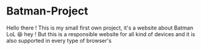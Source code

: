 # Batman-Project
Hello there ! This is my small first own project, it's a website about Batman LoL 😆 hey ! But this is a responsible website for all kind of devices and it is also supported in every type of browser's
